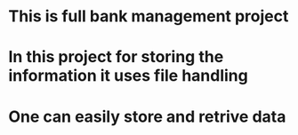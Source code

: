 # This is full bank management project

# In this project for storing the information it uses file handling

# One can easily store and retrive data
